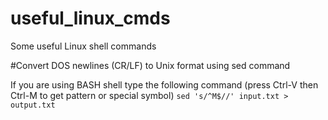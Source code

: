 # useful_linux_cmds
Some useful Linux shell commands

#Convert DOS newlines (CR/LF) to Unix format using sed command

If you are using BASH shell type the following command (press Ctrl-V then Ctrl-M to get pattern or special symbol)
`sed 's/^M$//' input.txt > output.txt`

